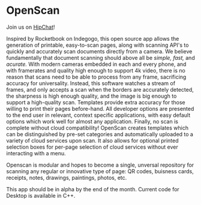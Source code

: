 # OpenScan
Join us on [HipChat](https://www.hipchat.com/invite/477209/bd54f8569bb4eda63c26a9bfe837f701?utm_campaign=company_room_link)!

Inspired by Rocketbook on Indegogo, this open source app allows the generation of printable, easy-to-scan pages, along with scanning API's to quickly and accurately scan documents directly from a camera. We believe fundamentally that document scanning should above all be *simple,* *fast,* and *acurate.* With modern cameras embedded in each and every phone, and with framerates and quality high enough to support 4k video, there is no reason that scans need to be able to process from any frame, sacrificing accuracy for universality. Instead, this software watches a stream of frames, and only accepts a scan when the borders are accurately detected, the sharpness is high enough quality, and the image is big enough to support a high-quality scan. Templates provide extra accuracy for those willing to print their pages before-hand. All developer options are presented to the end user in relevant, context specific applications, with easy default options which work well for almost any application. Finally, no scan is complete without cloud compatibility! OpenScan creates templates which can be distinguished by pre-set categories and automatically uploaded to a variety of cloud services upon scan. It also allows for optional printed selection boxes for per-page selection of cloud services without ever interacting with a menu.

Openscan is modular and hopes to become a single, unversal repository for scanning any regular or innovative type of page: QR codes, buisness cards, receipts, notes, drawings, paintings, photos, etc.

This app should be in alpha by the end of the month. Current code for Desktop is available in C++.
